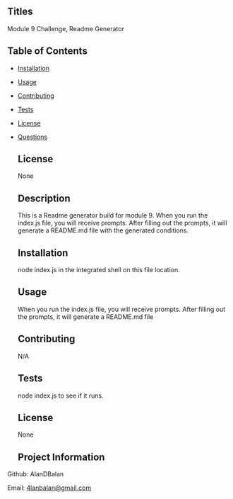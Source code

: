 ## Titles

  Module 9 Challenge, Readme Generator


  ## Table of Contents
* [Installation](#installation)
* [Usage](#usage)
* [Contributing](#contributing)
* [Tests](#tests)
* [License](#license)
* [Questions](#questions)

  ## License
  
  None

  ## Description

  This is a Readme generator build for module 9. When you run the index.js file, you will receive prompts. After filling out the prompts, it will generate a README.md file with the generated conditions.

  ## Installation

  node index.js in the integrated shell on this file location.

  ## Usage

  When you run the index.js file, you will receive prompts. After filling out the prompts, it will generate a README.md file   

  ## Contributing

  N/A

  ## Tests

  node index.js to see if it runs.

  ## License

  None

  ## Project Information

 Github: AlanDBalan

 Email:  4lanbalan@gmail.com